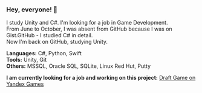 ### Hey, everyone! 👋

I study Unity and C#. I'm looking for a job in Game Development. </br>
From June to October, I was absent from GitHub because I was on Gist.GitHub - I studied C# in detail. </br>
Now I'm back on GitHub, studying Unity. </br>

<b>Languages:</b> C#, Python, Swift </br>
<b>Tools:</b> Unity, Git </br>
<b>Others:</b> MSSQL, Oracle SQL, SQLite, Linux Red Hut, Putty </br>

<b>I am currently looking for a job and working on this project:</b>
[Draft Game on Yandex Games](https://yandex.ru/games/app/291940?draft=true&lang=ru)
